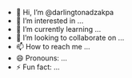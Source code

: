 - 👋 Hi, I’m @darlingtonadzakpa
- 👀 I’m interested in ...
- 🌱 I’m currently learning ...
- 💞️ I’m looking to collaborate on ...
- 📫 How to reach me ...
- 😄 Pronouns: ...
- ⚡ Fun fact: ...

<!---
darlingtonadzakpa/darlingtonadzakpa is a ✨ special ✨ repository because its `README.md` (this file) appears on your GitHub profile.
You can click the Preview link to take a look at your changes.
--->
